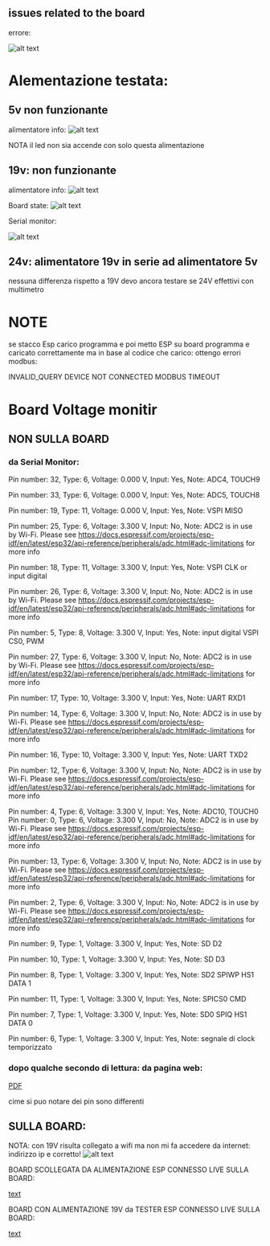 
## issues related to the board





 errore: 

![alt text](image.png)



# Alementazione testata: 

## 5v non funzionante

alimentatore info:
![alt text](image-1.png)


NOTA il led non sia accende con solo questa alimentazione


## 19v: non funzionante


alimentatore info: 
![alt text](image-3.png)


Board state: 
![alt text](image-2.png)

Serial monitor: 

![alt text](image-4.png)

## 24v: alimentatore 19v in serie ad alimentatore 5v
nessuna differenza rispetto a 19V
devo ancora testare se 24V effettivi con multimetro


# NOTE 
se stacco Esp carico programma e poi metto ESP su board programma e caricato correttamente ma in base al codice che carico: ottengo errori modbus:

INVALID_QUERY
DEVICE NOT CONNECTED 
MODBUS TIMEOUT


# Board Voltage monitir

## NON SULLA BOARD


### da Serial Monitor:

Pin number: 32, Type: 6, Voltage: 0.000 V, Input: Yes, Note: ADC4, TOUCH9

Pin number: 33, Type: 6, Voltage: 0.000 V, Input: Yes, Note: ADC5, TOUCH8

Pin number: 19, Type: 11, Voltage: 0.000 V, Input: Yes, Note: VSPI MISO

Pin number: 25, Type: 6, Voltage: 3.300 V, Input: No, Note: ADC2 is in use by Wi-Fi. Please see https://docs.espressif.com/projects/esp-idf/en/latest/esp32/api-reference/peripherals/adc.html#adc-limitations for more info

Pin number: 18, Type: 11, Voltage: 3.300 V, Input: Yes, Note: VSPI CLK or input digital

Pin number: 26, Type: 6, Voltage: 3.300 V, Input: No, Note: ADC2 is in use by Wi-Fi. Please see https://docs.espressif.com/projects/esp-idf/en/latest/esp32/api-reference/peripherals/adc.html#adc-limitations for more info

Pin number: 5, Type: 8, Voltage: 3.300 V, Input: Yes, Note: input digital VSPI CS0, PWM

Pin number: 27, Type: 6, Voltage: 3.300 V, Input: No, Note: ADC2 is in use by Wi-Fi. Please see https://docs.espressif.com/projects/esp-idf/en/latest/esp32/api-reference/peripherals/adc.html#adc-limitations for more info

Pin number: 17, Type: 10, Voltage: 3.300 V, Input: Yes, Note: UART RXD1

Pin number: 14, Type: 6, Voltage: 3.300 V, Input: No, Note: ADC2 is in use by Wi-Fi. Please see https://docs.espressif.com/projects/esp-idf/en/latest/esp32/api-reference/peripherals/adc.html#adc-limitations for more info

Pin number: 16, Type: 10, Voltage: 3.300 V, Input: Yes, Note: UART TXD2

Pin number: 12, Type: 6, Voltage: 3.300 V, Input: No, Note: ADC2 is in use by Wi-Fi. Please see https://docs.espressif.com/projects/esp-idf/en/latest/esp32/api-reference/peripherals/adc.html#adc-limitations for more info

Pin number: 4, Type: 6, Voltage: 3.300 V, Input: Yes, Note: ADC10, TOUCH0
Pin number: 0, Type: 6, Voltage: 3.300 V, Input: No, Note: ADC2 is in use by Wi-Fi. Please see https://docs.espressif.com/projects/esp-idf/en/latest/esp32/api-reference/peripherals/adc.html#adc-limitations for more info

Pin number: 13, Type: 6, Voltage: 3.300 V, Input: No, Note: ADC2 is in use by Wi-Fi. Please see https://docs.espressif.com/projects/esp-idf/en/latest/esp32/api-reference/peripherals/adc.html#adc-limitations for more info

Pin number: 2, Type: 6, Voltage: 3.300 V, Input: No, Note: ADC2 is in use by Wi-Fi. Please see https://docs.espressif.com/projects/esp-idf/en/latest/esp32/api-reference/peripherals/adc.html#adc-limitations for more info

Pin number: 9, Type: 1, Voltage: 3.300 V, Input: Yes, Note: SD D2

Pin number: 10, Type: 1, Voltage: 3.300 V, Input: Yes, Note: SD D3

Pin number: 8, Type: 1, Voltage: 3.300 V, Input: Yes, Note: SD2 SPIWP HS1 DATA 1

Pin number: 11, Type: 1, Voltage: 3.300 V, Input: Yes, Note: SPICS0 CMD

Pin number: 7, Type: 1, Voltage: 3.300 V, Input: Yes, Note: SD0 SPIQ HS1 DATA 0

Pin number: 6, Type: 1, Voltage: 3.300 V, Input: Yes, Note: segnale di clock temporizzato


### dopo qualche secondo di lettura: da pagina web:

[PDF](Pinout_not_attached.pdf)

cime si puo notare dei pin sono differenti

## SULLA BOARD:

NOTA: con 19V risulta collegato a wifi ma non mi fa accedere da internet:
indirizzo ip e corretto!
![alt text](image-5.png)

BOARD SCOLLEGATA DA ALIMENTAZIONE ESP CONNESSO LIVE SULLA BOARD:

[text](Pinout_onBoardNoAlimentation.pdf)

BOARD CON ALIMENTAZIONE 19V da TESTER ESP CONNESSO LIVE SULLA BOARD:

[text](BoardCOnnessaALIMENTAZIONE.pdf)